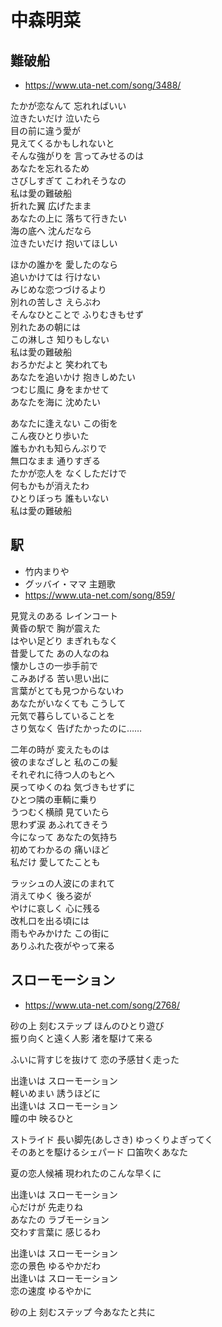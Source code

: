 
# 中森明菜

## 難破船

* https://www.uta-net.com/song/3488/

たかが恋なんて 忘れればいい<br>
泣きたいだけ 泣いたら<br>
目の前に違う愛が<br>
見えてくるかもしれないと<br>
そんな強がりを 言ってみせるのは<br>
あなたを忘れるため<br>
さびしすぎて こわれそうなの<br>
私は愛の難破船<br>
折れた翼 広げたまま<br>
あなたの上に 落ちて行きたい<br>
海の底へ 沈んだなら<br>
泣きたいだけ 抱いてほしい<br>

ほかの誰かを 愛したのなら<br>
追いかけては 行けない<br>
みじめな恋つづけるより<br>
別れの苦しさ えらぶわ<br>
そんなひとことで ふりむきもせず<br>
別れたあの朝には<br>
この淋しさ 知りもしない<br>
私は愛の難破船<br>
おろかだよと 笑われても<br>
あなたを追いかけ 抱きしめたい<br>
つむじ風に 身をまかせて<br>
あなたを海に 沈めたい<br>

あなたに逢えない この街を<br>
こん夜ひとり歩いた<br>
誰もかれも知らんぷりで<br>
無口なまま 通りすぎる<br>
たかが恋人を なくしただけで<br>
何もかもが消えたわ<br>
ひとりぼっち 誰もいない<br>
私は愛の難破船<br>


## 駅

* 竹内まりや
* グッバイ・ママ 主題歌
* https://www.uta-net.com/song/859/

見覚えのある レインコート<br>
黄昏の駅で 胸が震えた<br>
はやい足どり まぎれもなく<br>
昔愛してた あの人なのね<br>
懐かしさの一歩手前で<br>
こみあげる 苦い思い出に<br>
言葉がとても見つからないわ<br>
あなたがいなくても こうして<br>
元気で暮らしていることを<br>
さり気なく 告げたかったのに……<br>

二年の時が 変えたものは<br>
彼のまなざしと 私のこの髪<br>
それぞれに待つ人のもとへ<br>
戻ってゆくのね 気づきもせずに<br>
ひとつ隣の車輌に乗り<br>
うつむく横顔 見ていたら<br>
思わず涙 あふれてきそう<br>
今になって あなたの気持ち<br>
初めてわかるの 痛いほど<br>
私だけ 愛してたことも<br>

ラッシュの人波にのまれて<br>
消えてゆく 後ろ姿が<br>
やけに哀しく 心に残る<br>
改札口を出る頃には<br>
雨もやみかけた この街に<br>
ありふれた夜がやって来る<br>


## スローモーション

* https://www.uta-net.com/song/2768/

砂の上 刻むステップ ほんのひとり遊び<br>
振り向くと遠く人影 渚を駆けて来る<br>

ふいに背すじを抜けて 恋の予感甘く走った<br>

出逢いは スローモーション<br>
軽いめまい 誘うほどに<br>
出逢いは スローモーション<br>
瞳の中 映るひと<br>

ストライド 長い脚先(あしさき) ゆっくりよぎってく<br>
そのあとを駆けるシェパード 口笛吹くあなた<br>

夏の恋人候補 現われたのこんな早くに<br>

出逢いは スローモーション<br>
心だけが 先走りね<br>
あなたの ラブモーション<br>
交わす言葉に 感じるわ<br>

出逢いは スローモーション<br>
恋の景色 ゆるやかだわ<br>
出逢いは スローモーション<br>
恋の速度 ゆるやかに<br>

砂の上 刻むステップ 今あなたと共に<br>
